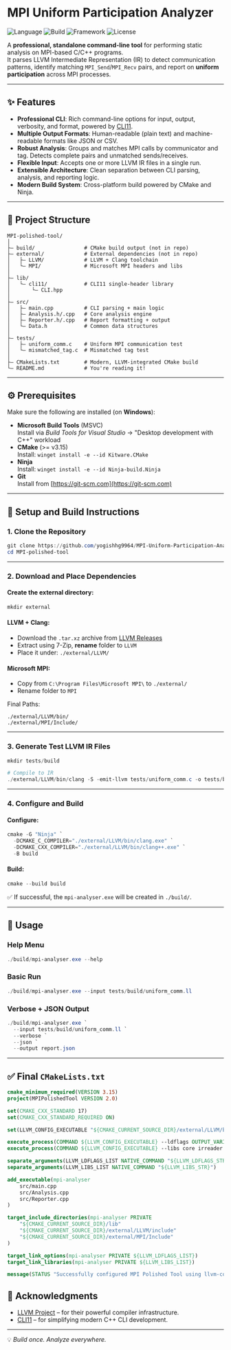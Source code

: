 # MPI Uniform Participation Analyzer

![Language](https://img.shields.io/badge/Language-C%2B%2B17-blue.svg)
![Build](https://img.shields.io/badge/Build-CMake-orange.svg)
![Framework](https://img.shields.io/badge/Framework-LLVM-green.svg)
![License](https://img.shields.io/badge/License-MIT-lightgrey.svg)

A **professional, standalone command-line tool** for performing static analysis on MPI-based C/C++ programs.  
It parses LLVM Intermediate Representation (IR) to detect communication patterns, identify matching `MPI_Send`/`MPI_Recv` pairs, and report on **uniform participation** across MPI processes.

---

## ✨ Features

- **Professional CLI**: Rich command-line options for input, output, verbosity, and format, powered by [CLI11](https://github.com/CLIUtils/CLI11).
- **Multiple Output Formats**: Human-readable (plain text) and machine-readable formats like JSON or CSV.
- **Robust Analysis**: Groups and matches MPI calls by communicator and tag. Detects complete pairs and unmatched sends/receives.
- **Flexible Input**: Accepts one or more LLVM IR files in a single run.
- **Extensible Architecture**: Clean separation between CLI parsing, analysis, and reporting logic.
- **Modern Build System**: Cross-platform build powered by CMake and Ninja.

---

## 📁 Project Structure

```
MPI-polished-tool/
│
├— build/                # CMake build output (not in repo)
├— external/             # External dependencies (not in repo)
│   ├— LLVM/             # LLVM + Clang toolchain
│   └— MPI/              # Microsoft MPI headers and libs
│
├— lib/
│   └— cli11/            # CLI11 single-header library
│       └— CLI.hpp
│
├— src/
│   ├— main.cpp          # CLI parsing + main logic
│   ├— Analysis.h/.cpp   # Core analysis engine
│   ├— Reporter.h/.cpp   # Report formatting + output
│   └— Data.h            # Common data structures
│
├— tests/
│   ├— uniform_comm.c    # Uniform MPI communication test
│   └— mismatched_tag.c  # Mismatched tag test
│
├— CMakeLists.txt        # Modern, LLVM-integrated CMake build
└— README.md             # You're reading it!
```

---

## ⚙️ Prerequisites

Make sure the following are installed (on **Windows**):

- **Microsoft Build Tools** (MSVC)  
  Install via *Build Tools for Visual Studio* → "Desktop development with C++" workload  
- **CMake** (>= v3.15)  
  Install: `winget install -e --id Kitware.CMake`
- **Ninja**  
  Install: `winget install -e --id Ninja-build.Ninja`
- **Git**  
  Install from [https://git-scm.com](https://git-scm.com)

---

## 🧰 Setup and Build Instructions

### 1. Clone the Repository

```powershell
git clone https://github.com/yogishhg9964/MPI-Uniform-Participation-Analyser MPI-polished-tool
cd MPI-polished-tool
```

---

### 2. Download and Place Dependencies

#### Create the external directory:

```powershell
mkdir external
```

#### LLVM + Clang:

- Download the `.tar.xz` archive from [LLVM Releases](https://github.com/llvm/llvm-project/releases)
- Extract using 7-Zip, **rename** folder to `LLVM`
- Place it under: `./external/LLVM/`

#### Microsoft MPI:

- Copy from `C:\Program Files\Microsoft MPI\` to `./external/`
- Rename folder to `MPI`

Final Paths:
```
./external/LLVM/bin/
./external/MPI/Include/
```

---

### 3. Generate Test LLVM IR Files

```powershell
mkdir tests/build

# Compile to IR
./external/LLVM/bin/clang -S -emit-llvm tests/uniform_comm.c -o tests/build/uniform_comm.ll -I"./external/MPI/Include"
```

---

### 4. Configure and Build

#### Configure:

```powershell
cmake -G "Ninja" `
  -DCMAKE_C_COMPILER="./external/LLVM/bin/clang.exe" `
  -DCMAKE_CXX_COMPILER="./external/LLVM/bin/clang++.exe" `
  -B build
```

#### Build:

```powershell
cmake --build build
```

✅ If successful, the `mpi-analyser.exe` will be created in `./build/`.

---

## 🚀 Usage

### Help Menu

```powershell
./build/mpi-analyser.exe --help
```

### Basic Run

```powershell
./build/mpi-analyser.exe --input tests/build/uniform_comm.ll
```

### Verbose + JSON Output

```powershell
./build/mpi-analyser.exe `
  --input tests/build/uniform_comm.ll `
  --verbose `
  --json `
  --output report.json
```

---

## ✅ Final `CMakeLists.txt`

```cmake
cmake_minimum_required(VERSION 3.15)
project(MPIPolishedTool VERSION 2.0)

set(CMAKE_CXX_STANDARD 17)
set(CMAKE_CXX_STANDARD_REQUIRED ON)

set(LLVM_CONFIG_EXECUTABLE "${CMAKE_CURRENT_SOURCE_DIR}/external/LLVM/bin/llvm-config.exe")

execute_process(COMMAND ${LLVM_CONFIG_EXECUTABLE} --ldflags OUTPUT_VARIABLE LLVM_LDFLAGS_STR OUTPUT_STRIP_TRAILING_WHITESPACE)
execute_process(COMMAND ${LLVM_CONFIG_EXECUTABLE} --libs core irreader support asmparser bitreader bitstreamreader remarks binaryformat targetparser demangle --system-libs OUTPUT_VARIABLE LLVM_LIBS_STR OUTPUT_STRIP_TRAILING_WHITESPACE)

separate_arguments(LLVM_LDFLAGS_LIST NATIVE_COMMAND "${LLVM_LDFLAGS_STR}")
separate_arguments(LLVM_LIBS_LIST NATIVE_COMMAND "${LLVM_LIBS_STR}")

add_executable(mpi-analyser
    src/main.cpp
    src/Analysis.cpp
    src/Reporter.cpp
)

target_include_directories(mpi-analyser PRIVATE
    "${CMAKE_CURRENT_SOURCE_DIR}/lib"
    "${CMAKE_CURRENT_SOURCE_DIR}/external/LLVM/include"
    "${CMAKE_CURRENT_SOURCE_DIR}/external/MPI/Include"
)

target_link_options(mpi-analyser PRIVATE ${LLVM_LDFLAGS_LIST})
target_link_libraries(mpi-analyser PRIVATE ${LLVM_LIBS_LIST})

message(STATUS "Successfully configured MPI Polished Tool using llvm-config")
```


## 🙏 Acknowledgments

- [LLVM Project](https://llvm.org) – for their powerful compiler infrastructure.
- [CLI11](https://github.com/CLIUtils/CLI11) – for simplifying modern C++ CLI development.

---

💡 *Build once. Analyze everywhere.*
